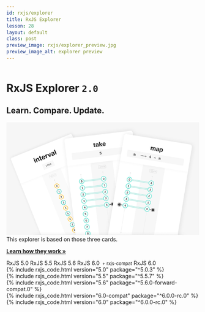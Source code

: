 ```yaml
---
id: rxjs/explorer
title: RxJS Explorer
lesson: 28
layout: default
class: post
preview_image: rxjs/explorer_preview.jpg
preview_image_alt: explorer preview
---
```


<div class="ui stackable grid">
<div class="seven wide column">
<h1 class="ui header explorer">RxJS Explorer <code class="ui pink label">2.0</code></h1>
<h2 class="subtitle">Learn. Compare. Update.</h2>
</div>
<div class="nine wide right aligned column">
<a href="/rxjs/pipeable-operators"><img src="/img/rxjs/pipeable-operators/interval-map-take.png" class="w350" alt="interval map take"/></a><br/>
This explorer is based on those three cards.<p><i class="small pink question circle icon"></i> <a href="/rxjs/pipeable-operators"><strong>Learn how they work »</strong></a></p>
</div>

<div class="ui five item stackable menu">
<a class="item" data-tab="v5.0">RxJS 5.0</a>
<a class="item" data-tab="v5.5">RxJS 5.5</a>
<a class="item" data-tab="v5.6">RxJS 5.6</a>
<a class="item" data-tab="v6.0-compat">RxJS 6.0 <small>&nbsp;+ rxjs-compat</small></a>
<a class="item active" data-tab="v6.0">RxJS 6.0</a>
</div>

<div class="ui tab" data-tab="v5.0">
{% include rxjs_code.html version="5.0" package="^5.0.3" %}
</div>
<div class="ui tab" data-tab="v5.5">
{% include rxjs_code.html version="5.5" package="^5.5.7" %}
</div>
<div class="ui tab" data-tab="v5.6">
{% include rxjs_code.html version="5.6" package="^5.6.0-forward-compat.0" %}
</div>
<div class="ui tab" data-tab="v6.0-compat">
{% include rxjs_code.html version="6.0-compat" package="^6.0.0-rc.0" %}
</div>
<div class="ui tab active" data-tab="v6.0">
{% include rxjs_code.html version="6.0" package="^6.0.0-rc.0" %}
</div>

<script
  src="https://code.jquery.com/jquery-3.1.1.min.js"
  integrity="sha256-hVVnYaiADRTO2PzUGmuLJr8BLUSjGIZsDYGmIJLv2b8="
  crossorigin="anonymous"></script>

<script src="/lib/semantic/dist/components/tab.min.js"></script>

<script>$('.menu .item').tab();</script>
